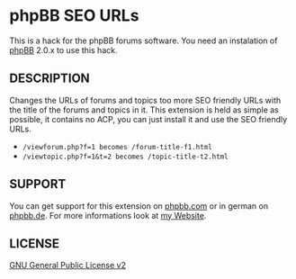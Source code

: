 # phpBB SEO URLs

This is a hack for the phpBB forums software. You need an instalation of <a href="https://github.com/phpbb/phpbb">phpBB</a> 2.0.x to use this hack.

## DESCRIPTION
Changes the URLs of forums and topics too more SEO friendly URLs with the title of the forums and topics in it. This
extension is held as simple as possible, it contains no ACP, you can just install it and use the SEO friendly URLs.

* `/viewforum.php?f=1 becomes /forum-title-f1.html`
* `/viewtopic.php?f=1&t=2 becomes /topic-title-t2.html`

## SUPPORT
You can get support for this extension on <a href="https://www.phpbb.com/community/viewtopic.php?f=456&t=2288486">phpbb.com</a>
or in german on <a href="https://www.phpbb.de/community/viewtopic.php?f=48&t=92991">phpbb.de</a>. For more informations look at
<a href="https://tas2580.net/downloads/phpbb-seo-url/">my Website</a>.

## LICENSE
<a href="http://opensource.org/licenses/gpl-2.0.php">GNU General Public License v2</a>

